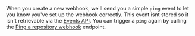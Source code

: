 When you create a new webhook, we'll send you a simple `ping` event to let you know you've set up the webhook correctly. This event isnt stored so it isn't retrievable via the [Events API](/v3/activity/events/). You can trigger a `ping` again by calling the [Ping a repository webhook](/v3/repos/hooks/#ping-a-repository-webhook) endpoint.
